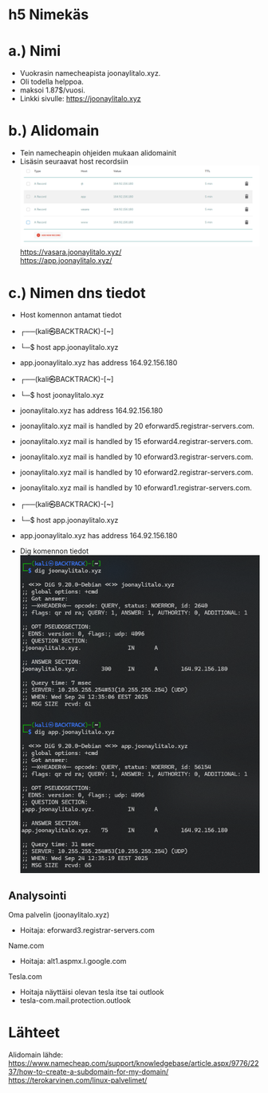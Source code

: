 # h5 Nimekäs

# a.) Nimi
- Vuokrasin namecheapista joonaylitalo.xyz.
- Oli todella helppoa.
- maksoi 1.87$/vuosi.
- Linkki sivulle: https://joonaylitalo.xyz

# b.) Alidomain
- Tein namecheapin ohjeiden mukaan alidomainit
- Lisäsin seuraavat host recordsiin
![Host records](../images/h4-1.png)
https://vasara.joonaylitalo.xyz/<br>
https://app.joonaylitalo.xyz/<br>

# c.) Nimen dns tiedot
- Host komennon antamat tiedot
- ┌──(kali㉿BACKTRACK)-[~]
- └─$ host app.joonaylitalo.xyz
- app.joonaylitalo.xyz has address 164.92.156.180

- ┌──(kali㉿BACKTRACK)-[~]
- └─$ host joonaylitalo.xyz
- joonaylitalo.xyz has address 164.92.156.180
- joonaylitalo.xyz mail is handled by 20 eforward5.registrar-servers.com.
- joonaylitalo.xyz mail is handled by 15 eforward4.registrar-servers.com.
- joonaylitalo.xyz mail is handled by 10 eforward3.registrar-servers.com.
- joonaylitalo.xyz mail is handled by 10 eforward2.registrar-servers.com.
- joonaylitalo.xyz mail is handled by 10 eforward1.registrar-servers.com.

- ┌──(kali㉿BACKTRACK)-[~]
- └─$ host app.joonaylitalo.xyz
- app.joonaylitalo.xyz has address 164.92.156.180

- Dig komennon tiedot
![Dig](../images/h5-2.png)

## Analysointi
Oma palvelin (joonaylitalo.xyz)
- Hoitaja: eforward3.registrar-servers.com

Name.com
- Hoitaja: alt1.aspmx.l.google.com

Tesla.com
- Hoitaja näyttäisi olevan tesla itse tai outlook
- tesla-com.mail.protection.outlook

# Lähteet
Alidomain lähde:
https://www.namecheap.com/support/knowledgebase/article.aspx/9776/2237/how-to-create-a-subdomain-for-my-domain/
https://terokarvinen.com/linux-palvelimet/
